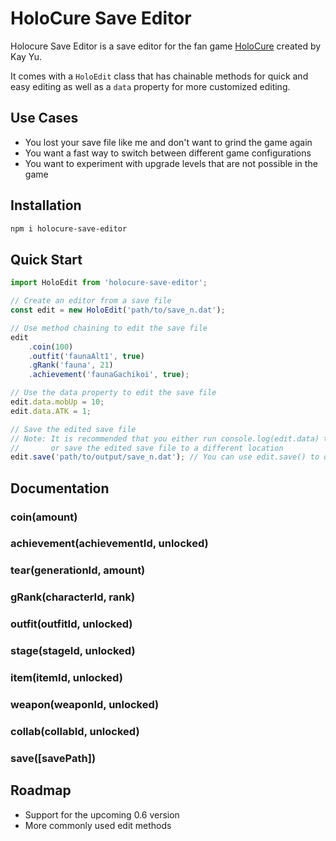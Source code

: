 # HoloCure Save Editor

Holocure Save Editor is a save editor for the fan game [HoloCure](https://kay-yu.itch.io/holocure) created by Kay Yu.

It comes with a `HoloEdit` class that has chainable methods for quick and easy editing as well as a `data` property for more customized editing.

## Use Cases

- You lost your save file like me and don't want to grind the game again
- You want a fast way to switch between different game configurations
- You want to experiment with upgrade levels that are not possible in the game

## Installation

```bash
npm i holocure-save-editor
```

## Quick Start

```typescript
import HoloEdit from 'holocure-save-editor';

// Create an editor from a save file
const edit = new HoloEdit('path/to/save_n.dat');

// Use method chaining to edit the save file
edit
    .coin(100)
    .outfit('faunaAlt1', true)
    .gRank('fauna', 21)
    .achievement('faunaGachikoi', true);

// Use the data property to edit the save file
edit.data.mobUp = 10;
edit.data.ATK = 1;

// Save the edited save file
// Note: It is recommended that you either run console.log(edit.data) to verify the changes
//       or save the edited save file to a different location
edit.save('path/to/output/save_n.dat'); // You can use edit.save() to overwrite the original save file
```

## Documentation

### coin(amount)

### achievement(achievementId, unlocked)

### tear(generationId, amount)

### gRank(characterId, rank)

### outfit(outfitId, unlocked)

### stage(stageId, unlocked)

### item(itemId, unlocked)

### weapon(weaponId, unlocked)

### collab(collabId, unlocked)

### save([savePath])

## Roadmap

- Support for the upcoming 0.6 version
- More commonly used edit methods